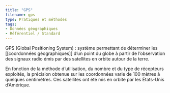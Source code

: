 ```yaml
---
title: "GPS"
filename: gps
type: Pratiques et méthodes
tags:
- Données géographiques
- Référentiel / Standard
---
```


GPS (Global Positioning System) : système permettant de déterminer les [[coordonnées géographiques]] d’un point du globe à partir de l’observation des signaux radio émis par des satellites en orbite autour de la terre. 

En fonction de la méthode d’utilisation, du nombre et du type de récepteurs exploités, la précision obtenue sur les coordonnées varie de 100 mètres à quelques centimètres. Ces satellites ont été mis en orbite par les États-Unis d’Amérique.

